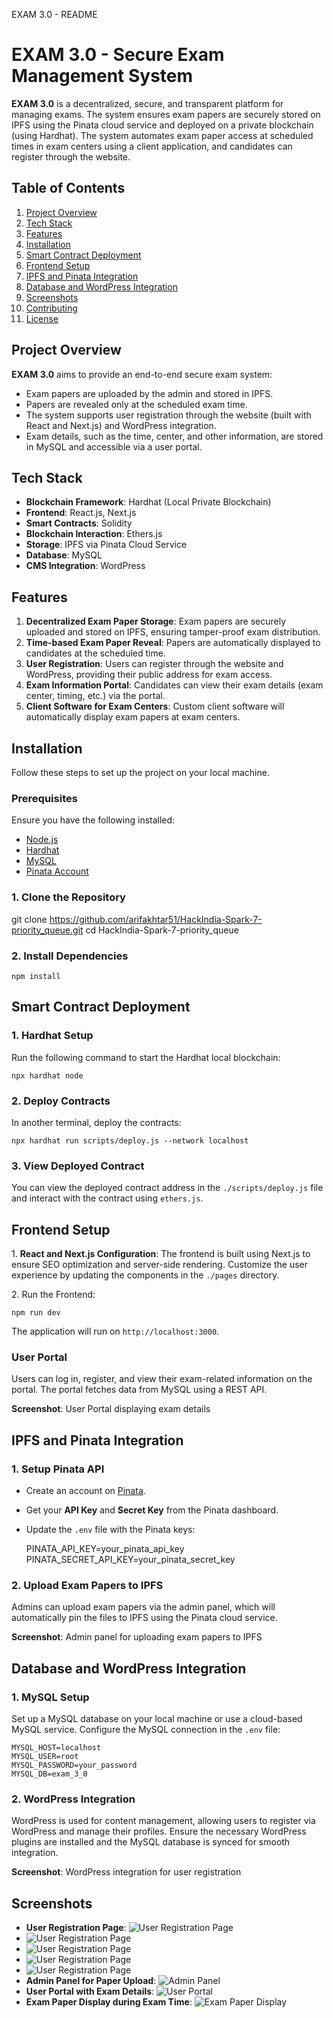   EXAM 3.0 - README

EXAM 3.0 - Secure Exam Management System
========================================

**EXAM 3.0** is a decentralized, secure, and transparent platform for managing exams. The system ensures exam papers are securely stored on IPFS using the Pinata cloud service and deployed on a private blockchain (using Hardhat). The system automates exam paper access at scheduled times in exam centers using a client application, and candidates can register through the website.

Table of Contents
-----------------

1.  [Project Overview](#project-overview)
2.  [Tech Stack](#tech-stack)
3.  [Features](#features)
4.  [Installation](#installation)
5.  [Smart Contract Deployment](#smart-contract-deployment)
6.  [Frontend Setup](#frontend-setup)
7.  [IPFS and Pinata Integration](#ipfs-and-pinata-integration)
8.  [Database and WordPress Integration](#database-and-wordpress-integration)
9.  [Screenshots](#screenshots)
10.  [Contributing](#contributing)
11.  [License](#license)

Project Overview
----------------

**EXAM 3.0** aims to provide an end-to-end secure exam system:

*   Exam papers are uploaded by the admin and stored in IPFS.
*   Papers are revealed only at the scheduled exam time.
*   The system supports user registration through the website (built with React and Next.js) and WordPress integration.
*   Exam details, such as the time, center, and other information, are stored in MySQL and accessible via a user portal.

Tech Stack
----------

*   **Blockchain Framework**: Hardhat (Local Private Blockchain)
*   **Frontend**: React.js, Next.js
*   **Smart Contracts**: Solidity
*   **Blockchain Interaction**: Ethers.js
*   **Storage**: IPFS via Pinata Cloud Service
*   **Database**: MySQL
*   **CMS Integration**: WordPress

Features
--------

1.  **Decentralized Exam Paper Storage**: Exam papers are securely uploaded and stored on IPFS, ensuring tamper-proof exam distribution.
2.  **Time-based Exam Paper Reveal**: Papers are automatically displayed to candidates at the scheduled time.
3.  **User Registration**: Users can register through the website and WordPress, providing their public address for exam access.
4.  **Exam Information Portal**: Candidates can view their exam details (exam center, timing, etc.) via the portal.
5.  **Client Software for Exam Centers**: Custom client software will automatically display exam papers at exam centers.

Installation
------------

Follow these steps to set up the project on your local machine.

### Prerequisites

Ensure you have the following installed:

*   [Node.js](https://nodejs.org/)
*   [Hardhat](https://hardhat.org/)
*   [MySQL](https://www.mysql.com/)
*   [Pinata Account](https://www.pinata.cloud/)

### 1\. Clone the Repository

   git clone https://github.com/arifakhtar51/HackIndia-Spark-7-priority_queue.git 
   cd HackIndia-Spark-7-priority_queue
    

### 2\. Install Dependencies

    npm install

Smart Contract Deployment
-------------------------

### 1\. Hardhat Setup

Run the following command to start the Hardhat local blockchain:

    npx hardhat node

### 2\. Deploy Contracts

In another terminal, deploy the contracts:

    npx hardhat run scripts/deploy.js --network localhost

### 3\. View Deployed Contract

You can view the deployed contract address in the `./scripts/deploy.js` file and interact with the contract using `ethers.js`.

Frontend Setup
--------------

1\. **React and Next.js Configuration**: The frontend is built using Next.js to ensure SEO optimization and server-side rendering. Customize the user experience by updating the components in the `./pages` directory.

2\. Run the Frontend:

    npm run dev

The application will run on `http://localhost:3000`.

### User Portal

Users can log in, register, and view their exam-related information on the portal. The portal fetches data from MySQL using a REST API.

**Screenshot**: User Portal displaying exam details

IPFS and Pinata Integration
---------------------------

### 1\. Setup Pinata API

*   Create an account on [Pinata](https://www.pinata.cloud/).
*   Get your **API Key** and **Secret Key** from the Pinata dashboard.
*   Update the `.env` file with the Pinata keys:

    PINATA_API_KEY=your_pinata_api_key
    PINATA_SECRET_API_KEY=your_pinata_secret_key
    

### 2\. Upload Exam Papers to IPFS

Admins can upload exam papers via the admin panel, which will automatically pin the files to IPFS using the Pinata cloud service.

**Screenshot**: Admin panel for uploading exam papers to IPFS

Database and WordPress Integration
----------------------------------

### 1\. MySQL Setup

Set up a MySQL database on your local machine or use a cloud-based MySQL service. Configure the MySQL connection in the `.env` file:

    MYSQL_HOST=localhost
    MYSQL_USER=root
    MYSQL_PASSWORD=your_password
    MYSQL_DB=exam_3_0
    

### 2\. WordPress Integration

WordPress is used for content management, allowing users to register via WordPress and manage their profiles. Ensure the necessary WordPress plugins are installed and the MySQL database is synced for smooth integration.

**Screenshot**: WordPress integration for user registration

Screenshots
-----------

*   **User Registration Page**: ![User Registration Page](./screenshots/user_registration1.png)
*   ![User Registration Page](./screenshots/user_registration2.png)
*   ![User Registration Page](./screenshots/user_registration3.png)
*   ![User Registration Page](./screenshots/user_registration5.png)
*   ![User Registration Page](./screenshots/user_registration4.png)
*   **Admin Panel for Paper Upload**: ![Admin Panel](./screenshots/admin_panel.png)
*   **User Portal with Exam Details**: ![User Portal](./screenshots/user_portal.png)
*   **Exam Paper Display during Exam Time**: ![Exam Paper Display](./screenshots/exam_paper.png)
